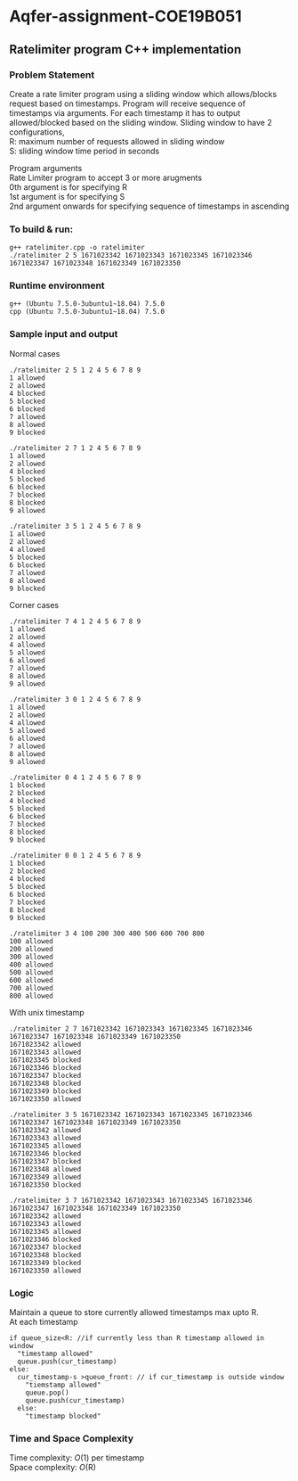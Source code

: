 # Aqfer-assignment-COE19B051
## Ratelimiter program C++ implementation
### Problem Statement
Create a rate limiter program using a sliding window which allows/blocks request based on timestamps. Program will receive sequence of timestamps via arguments. For each timestamp it has to output allowed/blocked based on the sliding window.
Sliding window to have 2 configurations,   
R: maximum number of requests allowed in sliding window   
S: sliding window time period in seconds   
   
Program arguments   
Rate Limiter program to accept 3 or more arugments   
0th argument is for specifying R   
1st argument is for specifying S   
2nd argument onwards for specifying sequence of timestamps in ascending   
### To build & run:   
```
g++ ratelimiter.cpp -o ratelimiter
./ratelimiter 2 5 1671023342 1671023343 1671023345 1671023346 1671023347 1671023348 1671023349 1671023350
```

### Runtime environment
`g++ (Ubuntu 7.5.0-3ubuntu1~18.04) 7.5.0`   
`cpp (Ubuntu 7.5.0-3ubuntu1~18.04) 7.5.0`

### Sample input and output

Normal cases
```
./ratelimiter 2 5 1 2 4 5 6 7 8 9
1 allowed
2 allowed
4 blocked
5 blocked
6 blocked
7 allowed
8 allowed
9 blocked

./ratelimiter 2 7 1 2 4 5 6 7 8 9
1 allowed
2 allowed
4 blocked
5 blocked
6 blocked
7 blocked
8 blocked
9 allowed

./ratelimiter 3 5 1 2 4 5 6 7 8 9
1 allowed
2 allowed
4 allowed
5 blocked
6 blocked
7 allowed
8 allowed
9 blocked
```
Corner cases
```
./ratelimiter 7 4 1 2 4 5 6 7 8 9
1 allowed
2 allowed
4 allowed
5 allowed
6 allowed
7 allowed
8 allowed
9 allowed

./ratelimiter 3 0 1 2 4 5 6 7 8 9
1 allowed
2 allowed
4 allowed
5 allowed
6 allowed
7 allowed
8 allowed
9 allowed

./ratelimiter 0 4 1 2 4 5 6 7 8 9
1 blocked
2 blocked
4 blocked
5 blocked
6 blocked
7 blocked
8 blocked
9 blocked

./ratelimiter 0 0 1 2 4 5 6 7 8 9
1 blocked
2 blocked
4 blocked
5 blocked
6 blocked
7 blocked
8 blocked
9 blocked

./ratelimiter 3 4 100 200 300 400 500 600 700 800
100 allowed
200 allowed
300 allowed
400 allowed
500 allowed
600 allowed
700 allowed
800 allowed
```
With unix timestamp
```
./ratelimiter 2 7 1671023342 1671023343 1671023345 1671023346 1671023347 1671023348 1671023349 1671023350
1671023342 allowed
1671023343 allowed
1671023345 blocked
1671023346 blocked
1671023347 blocked
1671023348 blocked
1671023349 blocked
1671023350 allowed

./ratelimiter 3 5 1671023342 1671023343 1671023345 1671023346 1671023347 1671023348 1671023349 1671023350
1671023342 allowed
1671023343 allowed
1671023345 allowed
1671023346 blocked
1671023347 blocked
1671023348 allowed
1671023349 allowed
1671023350 blocked

./ratelimiter 3 7 1671023342 1671023343 1671023345 1671023346 1671023347 1671023348 1671023349 1671023350
1671023342 allowed
1671023343 allowed
1671023345 allowed
1671023346 blocked
1671023347 blocked
1671023348 blocked
1671023349 blocked
1671023350 allowed
```
### Logic

Maintain a queue to store currently allowed timestamps max upto R.   
At each timestamp
```
if queue_size<R: //if currently less than R timestamp allowed in window
  "timestamp allowed"
  queue.push(cur_timestamp)
else:
  cur_timestamp-s >queue_front: // if cur_timestamp is outside window
    "tiemstamp allowed"
    queue.pop()
    queue.push(cur_timestamp)
  else:
    "timestamp blocked"
  ```
### Time and Space Complexity
Time complexity: $O$(1) per timestamp   
Space complexity: $O$(R)
